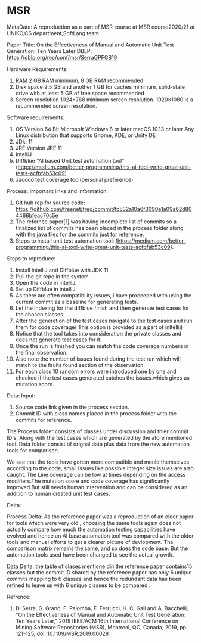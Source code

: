 # MSR

MetaData:
A reproduction as a part of MSR course at MSR course2020/21 at UNIKO,CS department,SoftLang team

Paper Title: On the Effectiveness of Manual and Automatic Unit Test Generation: Ten Years Later
DBLP: https://dblp.org/rec/conf/msr/SerraGPFGB19

Hardware Requirements:
1. RAM	2 GB RAM minimum, 8 GB RAM recommended
2. Disk space	2.5 GB and another 1 GB for caches minimum, solid-state drive with at least 5 GB of free space recommended
3. Screen resolution	1024×768 minimum screen resolution. 1920×1080 is a recommended screen resolution.

Software requirements:
1. OS Version	64 Bit Microsoft Windows 8 or later	macOS 10.13 or later	Any Linux distribution that supports Gnome, KDE, or Unity DE
2. JDk: 11
3. JRE Version	JRE 11 
4. IntelliJ
5. Diffblue "AI based Unit test automation tool" (https://medium.com/better-programming/this-ai-tool-write-great-unit-tests-acfbfab53c09) 
6. Jacoco test  coverage tool(personal preference)

Process:
Important links and information: 
1. Git hub rep for source code: https://github.com/freenet/fred/commit/fc532a10a6f3090e1a09a62d804466bfeac70c5e
2. The refernce paper[1] was having incomplete list of commits so a finalized list of commits has been placed in the process folder along with the java files for the commits just for reference.
3. Steps to install unit test automation tool: (https://medium.com/better-programming/this-ai-tool-write-great-unit-tests-acfbfab53c09).

Steps to reproduce:
1. Install intelliJ and Diffblue with JDK 11.
2. Pull the git repo in the system.
3. Open the code in intelliJ.
4. Set up Diffblue in intelliJ.
5. As there are often compatibility issues, i have proceeded with using the current commit as a baseline for generating tests.
6. Let the indexing for the diffblue finish and then generate test cases for the chosen classes.
7. After the generation of the test cases navigate to the test cases and run them for code coverage( This option is provided as a part of inltellij)
8. Notice that the tool takes into consideration the private classes and does not generate test cases for it.
9. Once the run is finished you can match the code coverage numbers in the final observation.
10. Also note the number of issues found during the test run which will match to the  faults found section of the observation.
11. For each class 10 random errors were introduced one by one and checked if the test cases generated catches the issues.which gives us mutation score.

Data: 
Input:
1. Source code link given in the process section.
2. Commit ID with class names placed in the process folder with the commits for reference.

The Process folder consists of classes under discussion and thier commit ID's, Along with the test cases which are generated by the afore mentioned tool.
Data folder consist of orignal data plus data from the new automation tools for comparison.

We see that the tools have gotten more compatible and mould themselves according to the code, small issues like possible integer size issues are also caught. The Line coverage can be low at times depending on the access modifiers.The mutation score and code coverage has significantly improved.But still needs human intervention and can be considered as an addition to human created unit test cases.


Delta:

Process Delta: As the reference paper was a reproduction of an older paper for tools which were very old , choosing the same tools again does not actually compare how much the automation testing capabilities have evolved and hence an AI base automation tool was compared with the older tools and manual efforts to get a clearer picture of devlopment.
The comparison matrix remains the same, and so does the code base. But the automation tools used have been changed to see the actual growth.

Data Delta: the table of clases mentione din the reference paper contains15 classes but the commit ID shared by the reference paper has only 6 unique commits mapping to 6 classes and hence the redundant data has been refined to leave us with 6 unique classes to be compared . 

Refrence:
1. D. Serra, G. Grano, F. Palomba, F. Ferrucci, H. C. Gall and A. Bacchelli, "On the Effectiveness of Manual and Automatic Unit Test Generation: Ten Years Later," 2019 IEEE/ACM 16th International Conference on Mining Software Repositories (MSR), Montreal, QC, Canada, 2019, pp. 121-125, doi: 10.1109/MSR.2019.00028
